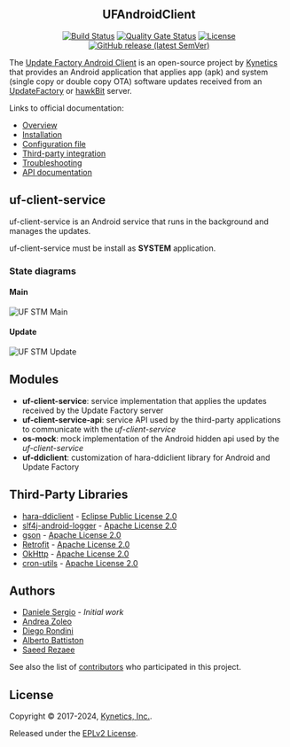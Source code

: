<h2 align="center">UFAndroidClient</h2>
<p align="center">
<a href="https://github.com/Kynetics/uf-android-client/actions/workflows/pipeline-build.yml"><img alt="Build Status" src="https://github.com/Kynetics/uf-android-client/actions/workflows/pipeline-build.yml/badge.svg"></a>
<a href="https://sonarcloud.io/summary/new_code?id=Kynetics_uf-android-client"><img alt="Quality Gate Status" src="https://sonarcloud.io/api/project_badges/measure?project=Kynetics_uf-android-client&metric=alert_status" /></a>
<a href="https://www.eclipse.org/legal/epl-2.0"><img alt="License" src="https://img.shields.io/badge/License-EPL%202.0-red.svg"></a>
<a href="https://jitpack.io/#kynetics/uf-android-client"><img alt="GitHub release (latest SemVer)" src="https://img.shields.io/github/v/release/kynetics/uf-android-client"></a>
</p>

The [Update Factory Android Client](https://docs.updatefactory.io/devices/android/android-client/) is an open-source project by [Kynetics](https://www.kynetics.com/) that provides an Android application that applies app (apk) and system (single copy or double copy OTA) software updates received from an [UpdateFactory](https://www.kynetics.com/iot-platform-update-factory) or [hawkBit](https://eclipse.org/hawkbit/) server.

Links to official documentation:
- [Overview](https://docs.updatefactory.io/devices/android/android-client/)
- [Installation](https://docs.updatefactory.io/devices/android/android-client-packages/)
- [Configuration file](https://docs.updatefactory.io/devices/android/android-config-files/)
- [Third-party integration](https://docs.updatefactory.io/devices/android/third-party-integration-latest/)
- [Troubleshooting](https://docs.updatefactory.io/devices/android/android-troubleshooting/)
- [API documentation](https://kynetics.github.io/uf-android-client/)

## uf-client-service
uf-client-service is an Android service that runs in the background and manages the updates.

uf-client-service must be install as **SYSTEM** application.

### State diagrams
#### Main
![UF STM Main](https://drive.google.com/uc?export=view&id=1FXw8Au_NmpAaJhVkhzwV9ED1-nfdtMXG)
#### Update
![UF STM Update](https://drive.google.com/uc?export=view&id=1OMwLV1RwluYuMvEukEcDgLAbb9OjEVMa)

## Modules
- **uf-client-service**: service implementation that applies the updates received by the Update Factory server
- **uf-client-service-api**: service API used by the third-party applications to communicate with the *uf-client-service*
- **os-mock**: mock implementation of the Android hidden api used by the *uf-client-service*
- **uf-ddiclient**: customization of hara-ddiclient library for Android and Update Factory

## Third-Party Libraries
* [hara-ddiclient](https://github.com/eclipse-hara/hara-ddiclient) - [Eclipse Public License 2.0](https://github.com/eclipse-hara/hara-ddiclient/blob/master/LICENSE)
* [slf4j-android-logger](https://github.com/PSDev/slf4j-android-logger) - [Apache License 2.0](https://github.com/PSDev/slf4j-android-logger/blob/master/LICENSE.txt)
* [gson](https://github.com/google/gson) - [Apache License 2.0](https://github.com/google/gson/blob/master/LICENSE)
* [Retrofit](https://github.com/square/retrofit) - [Apache License 2.0](https://github.com/square/retrofit/blob/master/LICENSE.txt)
* [OkHttp](https://github.com/square/okhttp) - [Apache License 2.0](https://github.com/square/okhttp/blob/master/LICENSE.txt)
* [cron-utils](https://github.com/jmrozanec/cron-utils) - [Apache License 2.0](https://github.com/jmrozanec/cron-utils/blob/master/LICENSE)

## Authors
* [Daniele Sergio](https://github.com/danielesergio) - *Initial work*
* [Andrea Zoleo](https://github.com/andrea-zoleo) 
* [Diego Rondini](https://github.com/diegorondini)
* [Alberto Battiston](https://github.com/albertob13)
* [Saeed Rezaee](https://github.com/SaeedRe)

See also the list of [contributors](https://github.com/Kynetics/UfAndroidClient/graphs/contributors) who participated in this project.

## License
Copyright © 2017-2024, [Kynetics, Inc.](https://www.kynetics.com).

Released under the [EPLv2 License](https://www.eclipse.org/legal/epl-2.0).
